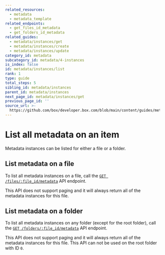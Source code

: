 ```yaml
---
related_resources:
  - metadata
  - metadata_template
related_endpoints:
  - get_files_id_metadata
  - get_folders_id_metadata
related_guides:
  - metadata/instances/get
  - metadata/instances/create
  - metadata/instances/update
category_id: metadata
subcategory_id: metadata/4-instances
is_index: false
id: metadata/instances/list
rank: 1
type: guide
total_steps: 5
sibling_id: metadata/instances
parent_id: metadata/instances
next_page_id: metadata/instances/get
previous_page_id: ''
source_url: >-
  https://github.com/box/developer.box.com/blob/main/content/guides/metadata/4-instances/1-list.md
---
```

# List all metadata on an item

Metadata instances can be listed for either a file or a folder.

## List metadata on a file

To list all metadata instances on a file, call the
[`GET /files/:file_id/metadata`][get_metadata_file] API endpoint.

<Samples id="get_files_id_metadata" >

</Samples>

<Message warning>

This API does not support paging and it will always return all of the metadata
instances for this file.

</Message>

## List metadata on a folder

To list all metadata instances on any folder (except for the root folder), call
the [`GET /folders/:file_id/metadata`][get_metadata_file] API endpoint.

<Samples id="get_folders_id_metadata" >

</Samples>

<Message warning>

This API does not support paging and it will always return all of the metadata
instances for this file. This API can not be used on the root folder with ID `0`.

</Message>

[get_metadata_file]: e://get_files_id_metadata
[get_metadata_folder]: e://get_folders_id_metadata